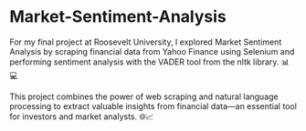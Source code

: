 # Market-Sentiment-Analysis
For my final project at Roosevelt University, I explored Market Sentiment Analysis by scraping financial data from Yahoo Finance using Selenium and performing sentiment analysis with the VADER tool from the nltk library. 📊💻

This project combines the power of web scraping and natural language processing to extract valuable insights from financial data—an essential tool for investors and market analysts. 🌐📈
